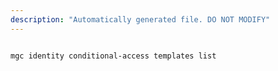 ```yaml
---
description: "Automatically generated file. DO NOT MODIFY"
---
```


```bash

mgc identity conditional-access templates list

```